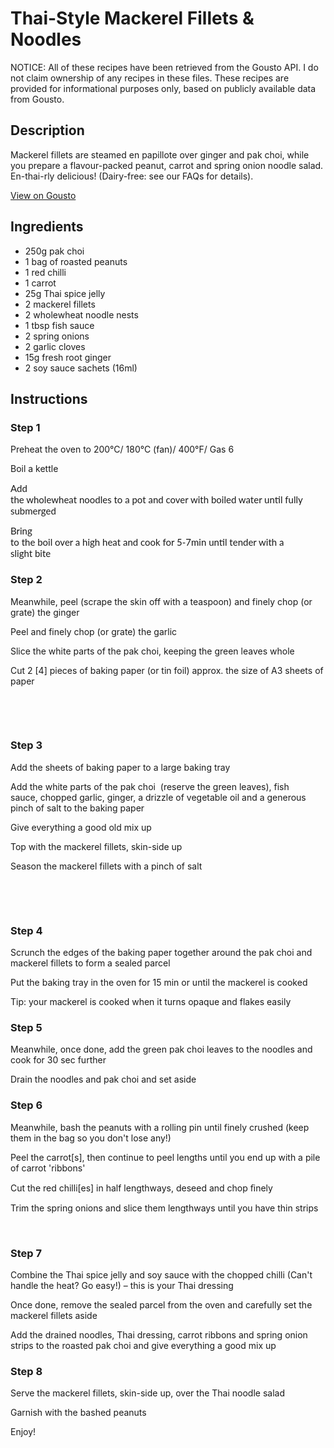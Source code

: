 # Thai-Style Mackerel Fillets & Noodles

NOTICE: All of these recipes have been retrieved from the Gousto API. I do not claim ownership of any recipes in these files. These recipes are provided for informational purposes only, based on publicly available data from Gousto.

## Description

Mackerel fillets are steamed en papillote over ginger and pak choi, while you prepare a flavour-packed peanut, carrot and spring onion noodle salad. En-thai-rly delicious! (Dairy-free: see our FAQs for details).


[View on Gousto](https://www.gousto.co.uk/recipes/cookbook/thai-style-mackerel-fillets-noodles)

## Ingredients

- 250g pak choi
- 1 bag of roasted peanuts
- 1 red chilli
- 1 carrot 
- 25g Thai spice jelly
- 2 mackerel fillets
- 2 wholewheat noodle nests
- 1 tbsp fish sauce
- 2 spring onions
- 2 garlic cloves
- 15g fresh root ginger
- 2 soy sauce sachets (16ml) 

## Instructions


### Step 1

Preheat the oven to 200&deg;C/ 180&deg;C (fan)/ 400&deg;F/ Gas 6


Boil a kettle


<span style="font-family: Lato; font-size: 15px; white-space: pre-wrap;">Add the wholewheat noodles to a pot and cover with boiled water until fully submerged</span>


<span style="font-family: Lato; font-size: 15px; white-space: pre-wrap;">Bring to the boil over a high heat and cook for 5-7min until tender with a slight bite</span>


### Step 2

Meanwhile, peel (scrape the skin off with a teaspoon) and finely chop (or grate) the&nbsp;ginger


Peel and finely chop (or grate) the&nbsp;garlic&nbsp;


Slice the white parts of the pak choi, keeping the green leaves whole


Cut 2&nbsp;<span class="text-danger">[4]</span> pieces of baking paper (or tin foil) approx. the size of A3 sheets of paper


&nbsp;


&nbsp;


### Step 3

Add the sheets of baking paper to a large baking tray&nbsp;


Add the white parts of the pak choi&nbsp;&nbsp;(reserve the green leaves), fish sauce,&nbsp;chopped garlic, ginger, a drizzle of vegetable oil and a generous pinch of salt to the baking paper


Give everything a good old mix up&nbsp;


Top with the&nbsp;mackerel fillets, skin-side up


Season the mackerel fillets with a pinch of salt


&nbsp;


&nbsp;


### Step 4

Scrunch the edges of the&nbsp;baking paper&nbsp;together around the pak&nbsp;choi and mackerel&nbsp;fillets to form a sealed parcel


Put the baking tray in the oven for 15 min or until the mackerel&nbsp;is cooked


Tip: your mackerel is cooked when it turns opaque and flakes easily


### Step 5

Meanwhile, once done, add the green pak choi leaves to the noodles and cook for 30 sec further


Drain the&nbsp;noodles&nbsp;and pak&nbsp;choi&nbsp;and set aside


### Step 6

Meanwhile, bash the peanuts with a rolling pin until finely crushed (keep them in the bag so you don't lose any!)


Peel the carrot<span class="text-danger">[s]</span>, then continue to peel lengths until you end up with a pile of carrot 'ribbons'


Cut the red&nbsp;chilli<span class="text-danger">[es]</span> in half lengthways, deseed and chop ﬁnely


Trim the spring onions and slice them lengthways until you have thin strips


&nbsp;


### Step 7

Combine the Thai spice jelly and&nbsp;soy sauce&nbsp;with the chopped chilli (Can't handle the heat? Go easy!) &ndash; this is your Thai dressing


Once done, remove the sealed parcel from the oven and carefully set the mackerel&nbsp;fillets aside


Add the drained noodles, Thai dressing, carrot ribbons and spring onion strips to the roasted pak&nbsp;choi&nbsp;and give everything a good mix up&nbsp;

### Step 8

Serve the mackerel fillets, skin-side up,&nbsp;over the Thai noodle salad


Garnish with the bashed peanuts


Enjoy!


